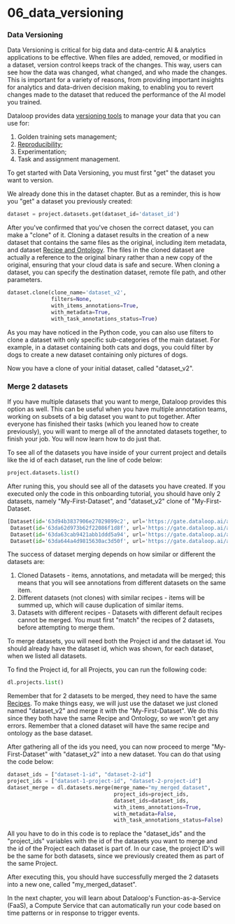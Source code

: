 # 06\_data\_versioning

### Data Versioning

Data Versioning is critical for big data and data-centric AI & analytics applications to be effective. When files are added, removed, or modified in a dataset, version control keeps track of the changes. This way, users can see how the data was changed, what changed, and who made the changes. This is important for a variety of reasons, from providing important insights for analytics and data-driven decision making, to enabling you to revert changes made to the dataset that reduced the performance of the AI model you trained.

Dataloop provides data [versioning tools](https://dataloop.ai/docs/clone-merge-dataset?highlight=clone) to manage your data that you can use for:

1. Golden training sets management;
2. [Reproducibility](https://en.wikipedia.org/wiki/Reproducibility);
3. Experimentation;
4. Task and assignment management.

To get started with Data Versioning, you must first "get" the dataset you want to version.

We already done this in the dataset chapter. But as a reminder, this is how you "get" a dataset you previously created:

```python
dataset = project.datasets.get(dataset_id='dataset_id')
```

After you've confirmed that you've chosen the correct dataset, you can make a "clone" of it. Cloning a dataset results in the creation of a new dataset that contains the same files as the original, including item metadata, and dataset [Recipe and Ontology](https://dataloop.ai/docs/ontology). The files in the cloned dataset are actually a reference to the original binary rather than a new copy of the original, ensuring that your cloud data is safe and secure. When cloning a dataset, you can specify the destination dataset, remote file path, and other parameters.

```python
dataset.clone(clone_name='dataset_v2',
              filters=None,
              with_items_annotations=True,
              with_metadata=True,
              with_task_annotations_status=True)
```

As you may have noticed in the Python code, you can also use filters to clone a dataset with only specific sub-categories of the main dataset. For example, in a dataset containing both cats and dogs, you could filter by dogs to create a new dataset containing only pictures of dogs.

Now you have a clone of your initial dataset, called "dataset\_v2".

### Merge 2 datasets

If you have multiple datasets that you want to merge, Dataloop provides this option as well. This can be useful when you have multiple annotation teams, working on subsets of a big dataset you want to put together. After everyone has finished their tasks (which you leaned how to create previously), you will want to merge all of the annotated datasets together, to finish your job. You will now learn how to do just that.

To see all of the datasets you have inside of your current project and details like the id of each dataset, run the line of code below:

```python
project.datasets.list()
```

After runing this, you should see all of the datasets you have created. If you executed only the code in this onboarding tutorial, you should have only 2 datasets, namely "My-First-Dataset", and "dataset\_v2" clone of "My-First-Dataset.

```python
[Dataset(id='63d94b3837906e27029899c2', url='https://gate.dataloop.ai/api/v1/datasets/63d94b3837906e27029899c2', name='Binaries', creator='email@dataloop.ai', items_count=1, expiration_options=None, index_driver='v1', created_at='2023-01-31T17:09:12.776Z'),
 Dataset(id='63da62d973b62f22086f1d8f', url='https://gate.dataloop.ai/api/v1/datasets/63da62d973b62f22086f1d8f', name='My-First-Dataset', creator='email@dataloop.ai', items_count=1, expiration_options=None, index_driver='v1', created_at='2023-02-01T13:02:17.250Z'),
 Dataset(id='63da63cab9421abb1ddd5a94', url='https://gate.dataloop.ai/api/v1/datasets/63da63cab9421abb1ddd5a94', name='dataset_v2', creator='email@dataloop.ai', items_count=1, expiration_options=None, index_driver='v1', created_at='2023-02-01T13:06:18.801Z'),
 Dataset(id='63da644a4d9815630ac3d50f', url='https://gate.dataloop.ai/api/v1/datasets/63da644a4d9815630ac3d50f', name='First_second_merged_dataset', creator='email@dataloop.ai', items_count=1, expiration_options=None, index_driver='v1', created_at='2023-02-01T13:08:26.592Z')]
```

The success of dataset merging depends on how similar or different the datasets are:

1. Cloned Datasets - items, annotations, and metadata will be merged; this means that you will see annotations from different datasets on the same item.
2. Different datasets (not clones) with similar recipes - items will be summed up, which will cause duplication of similar items.
3. Datasets with different recipes - Datasets with different default recipes cannot be merged. You must first "match" the recipes of 2 datasets, before attempting to merge them.

To merge datasets, you will need both the Project id and the dataset id. You should already have the dataset id, which was shown, for each dataset, when we listed all datasets.

To find the Project id, for all Projects, you can run the following code:

```python
dl.projects.list()
```

Remember that for 2 datasets to be merged, they need to have the same [Recipes](https://dataloop.ai/docs/ontology). To make things easy, we will just use the dataset we just cloned named "dataset\_v2" and merge it with the "My-First-Dataset". We do this since they both have the same Recipe and Ontology, so we won't get any errors. Remember that a cloned dataset will have the same recipe and ontology as the base dataset.

After gathering all of the ids you need, you can now proceed to merge "My-First-Dataset" with "dataset\_v2" into a new dataset. You can do that using the code below:

```python
dataset_ids = ["dataset-1-id", "dataset-2-id"]
project_ids = ["dataset-1-project-id", "dataset-2-project-id"]
dataset_merge = dl.datasets.merge(merge_name="my_merged_dataset",
                                  project_ids=project_ids,
                                  dataset_ids=dataset_ids,
                                  with_items_annotations=True,
                                  with_metadata=False,
                                  with_task_annotations_status=False)
```

All you have to do in this code is to replace the "dataset\_ids" and the "project\_ids" variables with the id of the datasets you want to merge and the id of the Project each dataset is part of. In our case, the project ID's will be the same for both datasets, since we previously created them as part of the same Project.

After executing this, you should have successfully merged the 2 datasets into a new one, called "my\_merged\_dataset".

In the next chapter, you will learn about Dataloop's Function-as-a-Service (FaaS), a Compute Service that can automatically run your code based on time patterns or in response to trigger events.
